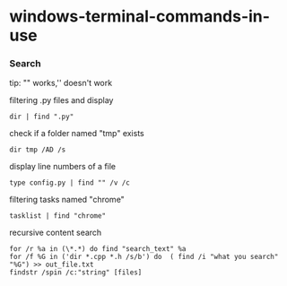 # windows-terminal-commands-in-use
### Search
  tip: "" works,'' doesn't work
  
  filtering .py files and display
  
    dir | find ".py"
  
  check if a folder named "tmp" exists
  
    dir tmp /AD /s
    
  display line numbers of a file
  
    type config.py | find "" /v /c
  
  filtering tasks named "chrome"
  
    tasklist | find "chrome"
    
  recursive content search 
    
    for /r %a in (\*.*) do find "search_text" %a
    for /f %G in ('dir *.cpp *.h /s/b') do  ( find /i "what you search"  "%G") >> out_file.txt
    findstr /spin /c:"string" [files]

  
